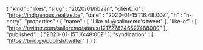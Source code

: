 {
  "kind" : "likes",
  "slug" : "2020/01/hb2an",
  "client_id" : "https://indigenous.realize.be",
  "date" : "2020-01-15T16:48:00Z",
  "h" : "h-entry",
  "properties" : {
    "name" : [ "Like of @sailoremo's tweet" ],
    "like-of" : [ "https://twitter.com/sailoremo/status/1217278246527488000" ],
    "published" : [ "2020-01-15T16:48:00Z" ],
    "syndication" : [ "https://brid.gy/publish/twitter" ]
  }
}
